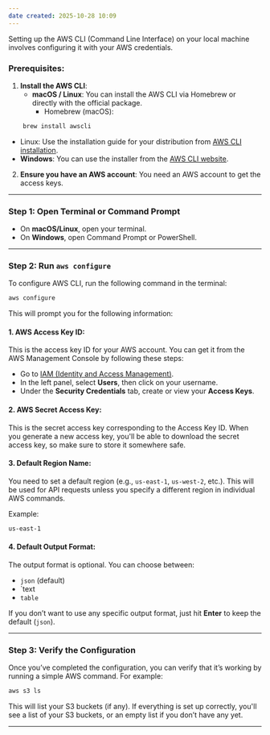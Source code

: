 ```yaml
---
date created: 2025-10-28 10:09
---
```


Setting up the AWS CLI (Command Line Interface) on your local machine involves configuring it with your AWS credentials.

### Prerequisites:

1. **Install the AWS CLI**:
   - **macOS / Linux**: You can install the AWS CLI via Homebrew or directly with the official package.
     - Homebrew (macOS):   
```bash
    brew install awscli
```

- Linux: Use the installation guide for your distribution from [AWS CLI installation](https://docs.aws.amazon.com/cli/latest/userguide/install-cliv2.html).
- **Windows**: You can use the installer from the [AWS CLI website](https://aws.amazon.com/cli/).
2. **Ensure you have an AWS account**: You need an AWS account to get the access keys.

---

### Step 1: Open Terminal or Command Prompt

- On **macOS/Linux**, open your terminal.
- On **Windows**, open Command Prompt or PowerShell.

---

### Step 2: Run `aws configure`

To configure AWS CLI, run the following command in the terminal:

```bash
aws configure
```

This will prompt you for the following information:

#### 1. **AWS Access Key ID**:

This is the access key ID for your AWS account. You can get it from the AWS Management Console by following these steps:

- Go to [IAM (Identity and Access Management)](https://console.aws.amazon.com/iam/).
- In the left panel, select **Users**, then click on your username.
- Under the **Security Credentials** tab, create or view your **Access Keys**.

#### 2. **AWS Secret Access Key**:

This is the secret access key corresponding to the Access Key ID. When you generate a new access key, you'll be able to download the secret access key, so make sure to store it somewhere safe.

#### 3. **Default Region Name**:

You need to set a default region (e.g., `us-east-1`, `us-west-2`, etc.). This will be used for API requests unless you specify a different region in individual AWS commands.

Example:

```bash
us-east-1
```

#### 4. **Default Output Format**:

The output format is optional. You can choose between:

- `json` (default)
- `text
- `table`

If you don’t want to use any specific output format, just hit **Enter** to keep the default (`json`).

---

### Step 3: Verify the Configuration

Once you’ve completed the configuration, you can verify that it’s working by running a simple AWS command. For example:

```bash
aws s3 ls
```

This will list your S3 buckets (if any). If everything is set up correctly, you'll see a list of your S3 buckets, or an empty list if you don’t have any yet.

---
